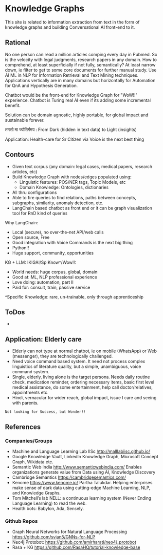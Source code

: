 # Knowledge Graphs

This site is related to information extraction from text in the form of knowledge graphs and building Conversational AI front-end to it.

## Rational

No one person can read a million articles comping every day in Pubmed. So is the velocity with legal judgments, research papers in any domain. How to comprehend, at least superficially if not fully,  semantically? At least narrow down, ie filter to get to some core documents for further manual study. Use AI ML in NLP for Information Retrieval and Text Mining techniques. Applications vertically are in many domains but horizontally for Automation for QnA and Hypothesis Generation.

Chatbot would be the front-end for Knowledge Graph for "WoW!!" experience. Chatbot is Turing real AI even if its adding some incremental benefit.

Solution can be domain agnostic, highly portable, for global impact and sustainable forever.

तमसो मा ज्योतिर्गमय : From Dark (hidden in text data) to Light (insights)

Application: Health-care for Sr Citizen via Voice is the next best thing

## Contours
- Given text corpus (any domain: legal cases, medical papers, research articles, etc)
- Build Knowledge Graph with nodes/edges populated using:
	- Linguistic features: POS/NER tags, Topic Models, etc
	- Domain Knowledge: Ontologies, dictionaries
- All thru configurations
- Able to fire queries to find relations, paths between concepts, subgraphs, similarity, anomaly detection, etc.
- LangChain based chatbot as front end or it can be graph visualization tool for RnD kind of queries


Why LangChain:
- Local (secure), no over-the-net API/web calls
- Open source, Free
- Good integration with Voice Commands is the next big thing
- Python!!
- Huge support, community, opportunities

KG + LLM: IKIGAI/Sp Know^/Wow!!: 
- World needs: huge corpus, global, domain
- Good at: ML, NLP professional experience
- Love doing: automation, part II
- Paid for: consult, train, passive service

^Specific Knowledge: rare, un-trainable, only through apprenticeship 

## ToDos
-

## Application: Elderly care
- Elderly can not type at normal chatbot, ie on mobile (WhatsApp) or Web (messenger), they are technologically challenged.
- Need voice command based system. It need not process complex linguistics of literature quality, but a simple, unambiguous, voice command system.
- Single, elderly, living alone is the target persona. Needs daily routine check, medication reminder, ordering necessary items, basic first level medical assistance, do some entertainment, help call doctor/relatives, appointments etc.
- Hindi, vernacular for wider reach, global impact, issue I care and seeing with parents.


`Not looking for Success, but Wonder!!`

## References

### Companies/Groups
- Machine and Language Learning Lab IISc http://malllabiisc.github.io/
- Google Knowledge Vault, LinkedIn Knowledge Graph, Microsoft Concept Graph, Wikidata etc.
- Semantic Web India http://www.semanticwebindia.com/ Enables organizations generate value from Data using AI, Knowledge Discovery
- Cambridge Semantics https://cambridgesemantics.com/
- Kenome https://www.kenome.io/ Partha Talukdar. Helping enterprises make sense of dark data using cutting-edge Machine Learning, NLP, and Knowledge Graphs.
- Tom Mitchell’s lab NELL:  a continuous learning system (Never Ending Language Learning) to read the web.
- Health bots: Babylon, Ada, Sensely.

### Github Repos
- Graph Neural Networks for Natural Language Processing https://github.com/svjan5/GNNs-for-NLP
- Neo4j Protobot: https://github.com/amirharati/neo4j_protobot
- Rasa + KG https://github.com/RasaHQ/tutorial-knowledge-base